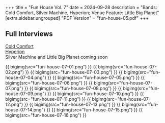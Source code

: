 +++
title = "Fun House Vol. 7"
date = 2024-09-28
description = "Bands: Cold Comfort, Silver Machine, Hyperion; Venue Feature: Little Big Planet"
[extra.sidebar.ungrouped]
"PDF Version" = "fun-house-05.pdf"
+++

## Full Interviews
[Cold Comfort](cold-comfort-interview-24-09-12.pdf)<br>
[Hyperion](hyperion-interview-24-09-04.pdf)<br>
Silver Machine and Little Big Planet coming soon

{{ bigimg(src="fun-house-07-01.png") }}
{{ bigimg(src="fun-house-07-02.png") }}
{{ bigimg(src="fun-house-07-03.png") }}
{{ bigimg(src="fun-house-07-04.png") }}
{{ bigimg(src="fun-house-07-05.png") }}
{{ bigimg(src="fun-house-07-06.png") }}
{{ bigimg(src="fun-house-07-07.png") }}
{{ bigimg(src="fun-house-07-08.png") }}
{{ bigimg(src="fun-house-07-09.png") }}
{{ bigimg(src="fun-house-07-10.png") }}
{{ bigimg(src="fun-house-07-11.png") }}
{{ bigimg(src="fun-house-07-12.png") }}
{{ bigimg(src="fun-house-07-13.png") }}
{{ bigimg(src="fun-house-07-14.png") }}
{{ bigimg(src="fun-house-07-15.png") }}
{{ bigimg(src="fun-house-07-16.png") }}
